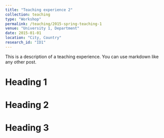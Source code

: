 ```yaml
---
title: "Teaching experience 2"
collection: teaching
type: "Workshop"
permalink: /teaching/2015-spring-teaching-1
venue: "University 1, Department"
date: 2015-01-01
location: "City, Country"
research_id: "ID1"
---
```


This is a description of a teaching experience. You can use markdown like any other post.

Heading 1
======

Heading 2
======

Heading 3
======
